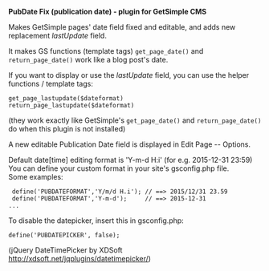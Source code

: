**PubDate Fix (publication date) - plugin for GetSimple CMS**

Makes GetSimple pages' date field fixed and editable, and adds new replacement *lastUpdate* field.

It makes GS functions (template tags) `get_page_date()` and `return_page_date()` work like a blog post's date.

If you want to display or use the *lastUpdate* field, you can use the helper functions / template tags:

    get_page_lastupdate($dateformat)
    return_page_lastupdate($dateformat)

(they work exactly like GetSimple's `get_page_date()` and `return_page_date()` do when this plugin is not installed)

A new editable Publication Date field is displayed in Edit Page -- Options. 

Default date[time] editing format is 'Y-m-d H:i' (for e.g. 2015-12-31 23:59)    
You can define your custom format in your site's gsconfig.php file.   
Some examples:

	 define('PUBDATEFORMAT','Y/m/d H.i'); // ==> 2015/12/31 23.59
	 define('PUBDATEFORMAT','Y-m-d');     // ==> 2015-12-31
	...

To disable the datepicker, insert this in gsconfig.php:

    define('PUBDATEPICKER', false);

(jQuery DateTimePicker by XDSoft <http://xdsoft.net/jqplugins/datetimepicker/>)
